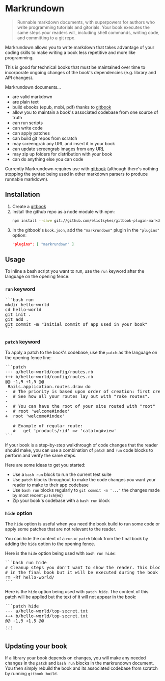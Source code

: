 # Markrundown

> Runnable markdown documents, with superpowers for authors who write programming tutorials and gitorials. Your book executes the same steps your readers will, including shell commands, writing code, and committing to a git repo.

Markrundown allows you to write markdown that takes advantage of your coding skills to make writing a  book less repetitive and more like programming. 

This is good for technical books that must be maintained over time to incorporate ongoing changes of the book's dependencies (e.g. library and API changes).

Markrundown documents&hellip;

- are valid markdown 
- are plain text
- build ebooks (epub, mobi, pdf) thanks to [gitbook](https://github.com/GitbookIO/gitbook)
- allow you to maintain a book's associated codebase from one source of truth
- can run scripts 
- can write code
- can apply patches
- can build git repos from scratch
- may screengrab any URL and insert it in your book
- can update screengrab images from any URL
- may zip up folders for distribution with your book
- can do anything else you can code

Currently Markrundown requires use with [gitbook](https://github.com/GitbookIO/gitbook) (although there's nothing stopping the syntax being used in other markdown parsers to produce runnable markdown).

## Installation

1. Create a [gitbook](https://github.com/GitbookIO/gitbook)
2. Install the github repo as a node module with npm:
    ```bash
    npm install --save git://github.com/eliotsykes/gitbook-plugin-markdown.git
    ```
3. In the gitbook's `book.json`, add the `"markrundown"` plugin in the `"plugins"` option:
    ```json
    "plugins": [ "markrundown" ]
    ```

## Usage

To inline a bash script you want to run, use the `run` keyword after the language on the opening fence:

### `run` keyword

<pre>
```bash run
mkdir hello-world
cd hello-world
git init .
git add .
git commit -m "Initial commit of app used in your book"
```
</pre>

### `patch` keyword

To apply a patch to the book's codebase, use the `patch` as the language on the opening fence line:

<pre>
```patch
--- a/hello-world/config/routes.rb
+++ b/hello-world/config/routes.rb
@@ -1,9 +1,5 @@
 Rails.application.routes.draw do
-  # The priority is based upon order of creation: first created -> highest priority.
-  # See how all your routes lay out with "rake routes".
-
-  # You can have the root of your site routed with "root"
-  # root 'welcome#index'
+  root 'welcome#index'
 
   # Example of regular route:
   #   get 'products/:id' => 'catalog#view'
```
</pre>

If your book is a step-by-step walkthrough of code changes that the reader should make, you can use a combination of `patch` and `run` code blocks to perform and verify the same steps.

Here are some ideas to get you started:

- Use a `bash run` block to run the current test suite
- Use `patch` blocks throughout to make the code changes you want your reader to make to their app codebase
- Use `bash run` blocks regularly to `git commit -m '...'` the changes made by most recent `patch`(es) 
- Zip your book's codebase with a `bash run` block


### `hide` option

The `hide` option is useful when you need the book build to run some code or apply some patches that are not relevant to the reader.

You can hide the content of a `run` or `patch` block from the final book by adding the `hide` option to the opening fence.

Here is the `hide` option being used with `bash run hide`:

<pre>
```bash run hide
# Cleanup steps you don't want to show the reader. This block will not be output
# in the final book but it will be executed during the book build.
rm -Rf hello-world/
```
</pre>

Here is the `hide` option being used with `patch hide`. The content of this patch will be applied but the text of it will not appear in the book:

<pre>
```patch hide
--- a/hello-world/top-secret.txt
+++ b/hello-world/top-secret.txt
@@ -1,9 +1,5 @@
...
```
</pre>


## Updating your book

If a library your book depends on changes, you will make any needed changes in the `patch` and `bash run` blocks in the markrundown document. You then simply rebuild the book and its associated codebase from scratch by running `gitbook build`.

